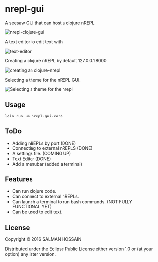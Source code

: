 # nrepl-gui

A seesaw GUI that can host a clojure nREPL

![nrepl-clojure-gui](http://imgur.com/S5yd7H1l.png)

A text editor to edit text with

![text-editor](http://imgur.com/zLKYlAKl.png)

Creating a clojure nREPL by default 127.0.0.1:8000

![creating an clojure-nrepl](http://imgur.com/kNGntCll.png)

Selecting a theme for the nREPL GUI. 

![Selecting a theme for the nrepl](http://imgur.com/FzvAhBvl.png)

## Usage

    lein run -m nrepl-gui.core
    
## ToDo

- Adding nREPLs by port (DONE)
- Connecting to external nREPLS (DONE)  
- A settings file. (COMING UP)
- Text Editor (DONE)
- Add a menubar (added a terminal)


## Features 

- Can run clojure code.
- Can connect to external nREPLs.
- Can launch a terminal to run bash commands. (NOT FULLY FUNCTIONAL YET)
- Can be used to edit text.

## License

Copyright © 2016 SALMAN HOSSAIN

Distributed under the Eclipse Public License either version 1.0 or (at
your option) any later version.

